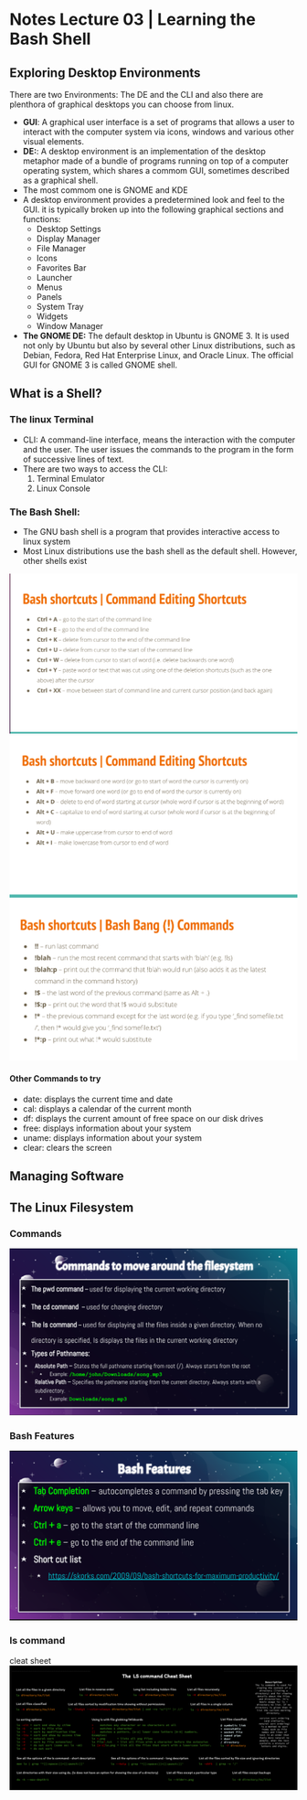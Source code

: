 # Notes Lecture 03 | Learning the Bash Shell

## Exploring Desktop Environments
There are two Environments: The DE and the CLI and also there are plenthora of graphical desktops you can choose from linux.

* **GUI**: A graphical user interface is a set of programs that allows a user to interact with the computer system via icons, windows and various other visual elements.
* **DE:**: A desktop environment is an implementation of the desktop metaphor made of a bundle of programs running on top of a computer operating system, which shares a commom GUI, sometimes described as a graphical shell. 
* The most commom one is GNOME and KDE
* A desktop environment provides a predetermined look and feel to the GUI. it is typically broken up into the following graphical sections and functions:
  * Desktop Settings
  * Display Manager
  * File Manager
  * Icons
  * Favorites Bar
  * Launcher
  * Menus
  * Panels
  * System Tray
  * Widgets
  * Window Manager
* **The GNOME DE:** The default desktop in Ubuntu is GNOME 3. It is used not only by Ubuntu but also by several other Linux distributions, such as Debian, Fedora, Red Hat Enterprise Linux, and Oracle Linux. The official GUI for GNOME 3 is called GNOME shell.

## What is a Shell?

### The linux Terminal
* CLI: A command-line interface, means the interaction with the computer and the user. The user issues the commands to the program in the form of successive lines of text.
* There are two ways to access the CLI:
  1. Terminal Emulator
  2. Linux Console
### The Bash Shell:
* The GNU bash shell is a program that provides interactive access to linux system
* Most Linux distributions use the bash shell as the default shell. However, other shells exist

![Bash Shortcuts](../images/notes3-bashshortcuts.png)
![Bash Shortcuts 2](../images/notes3-bashshortcuts2.png)
![Bash shortcuts coomands](../images/notes/bashcommands.png)

#### Other Commands to try
- date: displays the current time and date
- cal: displays a calendar of the current month
- df: displays the current amount of free space on our disk drives
- free: displays information about your system
- uname: displays information about your system
- clear: clears the screen
  
## Managing Software

## The Linux Filesystem

### Commands 
![commands 1](../images/notes/notes3-file-system.png)

### Bash Features
![bash features](../images/notes/notes3-bashfeatures.png)

### ls command
cleat sheet
![ls command](../images/notes/notes3-lscommandchatsheet.png)